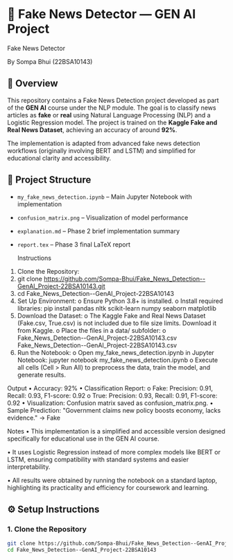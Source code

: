 # 📰 Fake News Detector — GEN AI Project  

Fake News Detector

By
Sompa Bhui (22BSA10143) 

## 📌 Overview

This repository contains a Fake News Detection project developed as part of the **GEN AI** course under the NLP module. The goal is to classify news articles as **fake** or **real** using Natural Language Processing (NLP) and a Logistic Regression model. The project is trained on the **Kaggle Fake and Real News Dataset**, achieving an accuracy of around **92%**.

The implementation is adapted from advanced fake news detection workflows (originally involving BERT and LSTM) and simplified for educational clarity and accessibility.

## 📂 Project Structure

- `my_fake_news_detection.ipynb` – Main Jupyter Notebook with implementation  
- `confusion_matrix.png` – Visualization of model performance  
- `explanation.md` – Phase 2 brief implementation summary  
- `report.tex` – Phase 3 final LaTeX report

  Instructions

1.	Clone the Repository:
2.	git clone https://github.com/Sompa-Bhui/Fake_News_Detection--GenAI_Project-22BSA10143.git
3.  cd Fake_News_Detection--GenAI_Project-22BSA10143
4.	Set Up Environment:
o	Ensure Python 3.8+ is installed.
o	Install required libraries:
pip install pandas nltk scikit-learn numpy seaborn matplotlib
5.	Download the Dataset:
o	The Kaggle Fake and Real News Dataset (Fake.csv, True.csv) is not included due to file size limits. Download it from Kaggle.
o	Place the files in a data/ subfolder:
o	Fake_News_Detection--GenAI_Project-22BSA10143.csv
Fake_News_Detection--GenAI_Project-22BSA10143.csv
6.	Run the Notebook:
o	Open my_fake_news_detection.ipynb in Jupyter Notebook:
jupyter notebook my_fake_news_detection.ipynb
o	Execute all cells (Cell > Run All) to preprocess the data, train the model, and generate results.


Output
•	Accuracy: 92%
•	Classification Report:
o	Fake: Precision: 0.91, Recall: 0.93, F1-score: 0.92
o	True: Precision: 0.93, Recall: 0.91, F1-score: 0.92
•	Visualization: Confusion matrix saved as confusion_matrix.png.
•	Sample Prediction: "Government claims new policy boosts economy, lacks evidence." → Fake


Notes
• This implementation is a simplified and accessible version designed specifically for educational use in the GEN AI course.

• It uses Logistic Regression instead of more complex models like BERT or LSTM, ensuring compatibility with standard systems and easier interpretability.

• All results were obtained by running the notebook on a standard laptop, highlighting its practicality and efficiency for coursework and learning.

## ⚙️ Setup Instructions

### 1. Clone the Repository
```bash
git clone https://github.com/Sompa-Bhui/Fake_News_Detection--GenAI_Project-22BSA10143.git
cd Fake_News_Detection--GenAI_Project-22BSA10143

